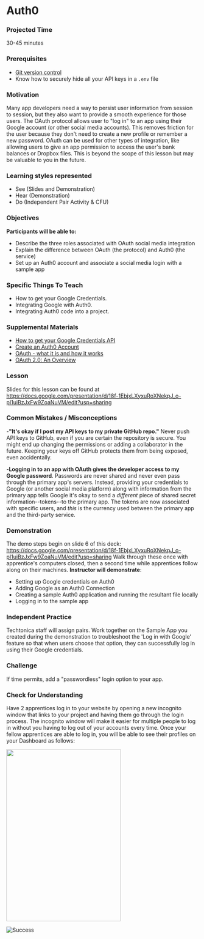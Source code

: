# Auth0

### Projected Time
30-45 minutes
### Prerequisites

- [Git version control](version-control/git-version-control/git-version-control.md)
- Know how to securely hide all your API keys in a ```.env``` file


### Motivation
Many app developers need a way to persist user information from session to session, but they also want to provide a smooth experience for those users. The OAuth protocol allows user to "log in" to an app using their Google account (or other social media accounts). This removes friction for the user because they don't need to create a new profile or remember a new password.
OAuth can be used for other types of integration, like allowing users to give an app permission to access the user's bank balances or Dropbox files. This is beyond the scope of this lesson but may be valuable to you in the future.

### Learning styles represented
- See (Slides and Demonstration)
- Hear (Demonstration)
- Do (Independent Pair Activity & CFU)

### Objectives
**Participants will be able to:**
- Describe the three roles associated with OAuth social media integration
- Explain the difference between OAuth (the protocol) and Auth0 (the service)
- Set up an Auth0 account and associate a social media login with a sample app

### Specific Things To Teach
- How to get your Google Credentials.
- Integrating Google with Auth0.
- Integrating Auth0 code into a project.

### Supplemental Materials

- [How to get your Google Credentials API](https://auth0.com/docs/connections/social/google)
- [Create an Auth0 Account](https://auth0.com/)
- [OAuth - what it is and how it works](https://www.youtube.com/watch?v=SXDce0e3Ue4)
- [OAuth 2.0: An Overview](https://www.youtube.com/watch?v=CPbvxxslDTU)

### Lesson

Slides for this lesson can be found at https://docs.google.com/presentation/d/18f-1EbjxLXyxuRoXNekpJ_o-pI1uiBzJxFw9ZoaNuVM/edit?usp=sharing


### Common Mistakes / Misconceptions

-**"It's okay if I post my API keys to my private GitHub repo."** Never push API keys to GitHub, even if you are certain the repository is secure. You might end up changing the permissions or adding a collaborator in the future. Keeping your keys off GitHub protects them from being exposed, even accidentally.

-**Logging in to an app with OAuth gives the developer access to my Google password**. Passwords are never shared and never even pass through the primary app's servers. Instead, providing your credentials to Google (or another social media platform) along with information from the primary app tells Google it's okay to send a *different* piece of shared secret information--tokens--to the primary app. The tokens are now associated with specific users, and *this* is the currency used between the primary app and the third-party service.

### Demonstration
The demo steps begin on slide 6 of this deck: https://docs.google.com/presentation/d/18f-1EbjxLXyxuRoXNekpJ_o-pI1uiBzJxFw9ZoaNuVM/edit?usp=sharing
Walk through these once with apprentice's computers closed, then a second time while apprentices follow along on their machines. 
**Instructor will demonstrate**:
- Setting up Google credentials on Auth0
- Adding Google as an Auth0 Connection
- Creating a sample Auth0 application and running the resultant file locally
- Logging in to the sample app

### Independent Practice

Techtonica staff will assign pairs. Work together on the Sample App you created during the demonstration to troubleshoot the 'Log in with Google' feature so that when users choose that option, they can successfully log in using their Google credentials.

### Challenge

If time permits, add a "passwordless" login option to your app.

### Check for Understanding

Have 2 apprentices log in to your website by opening a new incognito window that links to your project and having them go through the login process. The incognito window will make it easier for multiple people to log in without you having to log out of your accounts every time. Once your fellow apprentices are able to log in, you will be able to see their profiles on your Dashboard as follows: </br>

<img src="https://github.com/mmedina3/Auth0-Lesson/blob/master/dashboard-auth0.png"  width="300" height="450" />

![Success](https://media.giphy.com/media/xNBcChLQt7s9a/giphy.gif)
